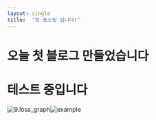 ```yaml
---
layout: single
title:  "첫 포스팅 입니다!"
---
```

# 오늘 첫 블로그 만들었습니다
# 테스트 중입니다



![9.loss_graph]({{site.url}}\images\2023-05-17-first\9.loss_graph.PNG)![example]({{site.url}}/images/2023-05-17-first/example-1684392308982-3.JPG)
